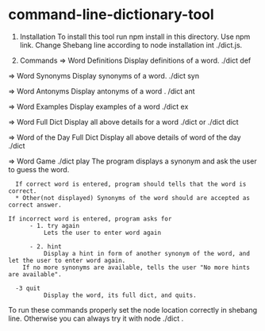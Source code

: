 # command-line-dictionary-tool

1. Installation 
    To install this tool run npm install in this directory.
    Use npm link.
    Change Shebang line according to node installation int ./dict.js.
   
2. Commands 
 => Word Definitions
	  Display definitions of a word. 
	  ./dict def <word>

 => Word Synonyms
	  Display synonyms of a word. 
	  ./dict syn <word>
    
 => Word Antonyms
	  Display antonyms of a word
	  . /dict ant <word>

 => Word Examples
	  Display examples of a word
	  ./dict ex <word>

 => Word Full Dict
	  Display all above details for a word
	  ./dict <word> or ./dict dict <word>

 => Word of the Day Full Dict
	  Display all above details of word of the day
	  ./dict

 => Word Game
	  ./dict play
	  The program displays a synonym and ask the user to guess the word.

	  If correct word is entered, program should tells that the word is correct.
	  * Other(not displayed) Synonyms of the word should are accepted as correct answer.
	  
    If incorrect word is entered, program asks for
		  - 1. try again
			  Lets the user to enter word again

		  - 2. hint
			  Display a hint in form of another synonym of the word, and let the user to enter word again.
        If no more synonyms are available, tells the user "No more hints are available".
		
      -3 quit
			  Display the word, its full dict, and quits.
   
   To run these commands properly set the node location correctly in shebang line. 
   Otherwise you can always try it with node ./dict <command> <word>.
   
